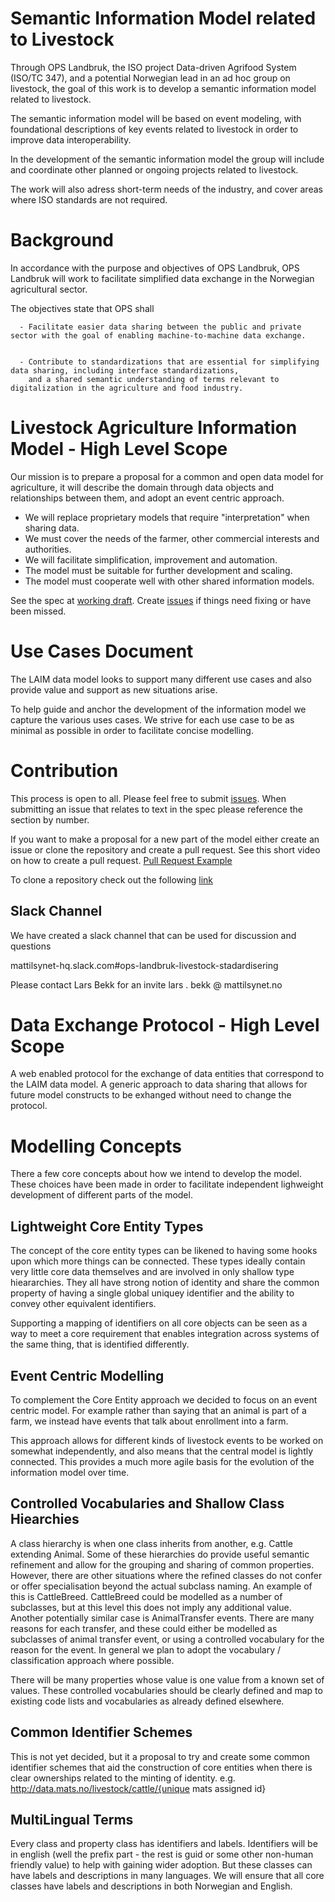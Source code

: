 # Semantic Information Model related to Livestock

Through OPS Landbruk, the ISO project Data-driven Agrifood System (ISO/TC 347), and a potential Norwegian lead in an ad hoc group on livestock, the goal of this work is to develop a semantic information model related to livestock.

The semantic information model will be based on event modeling, with foundational descriptions of key events related to livestock in order to improve data interoperability. 

In the development of the semantic information model the group will include and coordinate other planned or ongoing projects related to livestock.

The work will also adress short-term needs of the industry, and cover areas where ISO standards are not required.


# Background

In accordance with the purpose and objectives of OPS Landbruk, OPS Landbruk will work to facilitate simplified data exchange in the Norwegian agricultural sector. 

The objectives state that OPS shall


      - Facilitate easier data sharing between the public and private sector with the goal of enabling machine-to-machine data exchange.

      
      - Contribute to standardizations that are essential for simplifying data sharing, including interface standardizations,
        and a shared semantic understanding of terms relevant to digitalization in the agriculture and food industry.

# Livestock Agriculture Information Model - High Level Scope

Our mission is to prepare a proposal for a common and open data model for agriculture, it will describe the domain through data objects and relationships between them, and adopt an event centric approach.

- We will replace proprietary models that require "interpretation" when sharing data.
- We must cover the needs of the farmer, other commercial interests and authorities.
- We will facilitate simplification, improvement and automation.
- The model must be suitable for further development and scaling.
- The model must cooperate well with other shared information models.

See the spec at [working draft](spec.html). Create [issues](https://github.com/datautvikling/Semantisk-samhandling-OPS-L/issues) if things need fixing or have been missed.

# Use Cases Document

The LAIM data model looks to support many different use cases and also provide value and support as new situations arise.

To help guide and anchor the development of the information model we capture the various uses cases. We strive for each use case to be as minimal as possible in order to facilitate concise modelling.

# Contribution 

This process is open to all. Please feel free to submit [issues](https://github.com/datautvikling/Semantisk-samhandling-OPS-L/issues). When submitting an issue that relates to text in the spec please reference the section by number. 

If you want to make a proposal for a new part of the model either create an issue or clone the repository and create a pull request. See this short video on how to create a pull request. [Pull Request Example](https://www.youtube.com/watch?v=nCKdihvneS0)

To clone a repository check out the following [link](https://github.com/git-guides/git-clone)

## Slack Channel

We have created a slack channel that can be used for discussion and questions

mattilsynet-hq.slack.com#ops-landbruk-livestock-stadardisering

Please contact Lars Bekk for an invite
lars . bekk @ mattilsynet.no

# Data Exchange Protocol - High Level Scope

A web enabled protocol for the exchange of data entities that correspond to the LAIM data model. A generic approach to data sharing that allows for future model constructs to be exhanged without need to change the protocol.

# Modelling Concepts

There a few core concepts about how we intend to develop the model. These choices have been made in order to facilitate independent lighweight development of different parts of the model. 

## Lightweight Core Entity Types

The concept of the core entity types can be likened to having some hooks upon which more things can be connected. These types ideally contain very little core data themselves and are involved in only shallow type hieararchies. They all have strong notion of identity and share the common property of having a single global uniquey identifier and the ability to convey other equivalent identifiers. 

Supporting a mapping of identifiers on all core objects can be seen as a way to meet a core requirement that enables integration across systems of the same thing, that is identified differently.


## Event Centric Modelling

To complement the Core Entity approach we decided to focus on an event centric model. For example rather than saying that an animal is part of a farm, we instead have events that talk about enrollment into a farm. 

This approach allows for different kinds of livestock events to be worked on somewhat independently, and also means that the central model is lightly connected. This provides a much more agile basis for the evolution of the information model over time.

## Controlled Vocabularies and Shallow Class Hiearchies

A class hierarchy is when one class inherits from another, e.g. Cattle extending Animal. Some of these hierarchies do provide useful semantic refinement and allow for the grouping and sharing of common properties. However, there are other situations where the refined classes do not confer or offer specialisation beyond the actual subclass naming. An example of this is CattleBreed. CattleBreed could be modelled as a number of subclasses, but at this level this does not imply any additional value. Another potentially similar case is AnimalTransfer events. There are many reasons for each transfer, and these could either be modelled as subclasses of animal transfer event, or using a controlled vocabulary for the reason for the event. In general we plan to adopt the vocabulary / classification approach where possible. 

There will be many properties whose value is one value from a known set of values. These controlled vocabularies should be clearly defined and map to existing code lists and vocabularies as already defined elsewhere. 

## Common Identifier Schemes

This is not yet decided, but it a proposal to try and create some common identifier schemes that aid the construction of core entities when there is clear ownerships related to the minting of identity. e.g. http://data.mats.no/livestock/cattle/{unique mats assigned id}

## MultiLingual Terms

Every class and property class has identifiers and labels. Identifiers will be in english (well the prefix part - the rest is guid or some other non-human friendly value) to help with gaining wider adoption. But these classes can have labels and descriptions in many languages. We will ensure that all core classes have labels and descriptions in both Norwegian and English.









